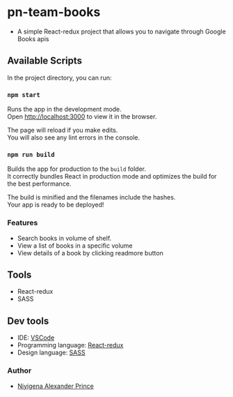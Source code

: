 # pn-team-books
- A simple React-redux project that allows you to navigate through Google Books apis
## Available Scripts

In the project directory, you can run:

### `npm start`

Runs the app in the development mode.<br />
Open [http://localhost:3000](http://localhost:3000) to view it in the browser.

The page will reload if you make edits.<br />
You will also see any lint errors in the console.

### `npm run build`

Builds the app for production to the `build` folder.<br />
It correctly bundles React in production mode and optimizes the build for the best performance.

The build is minified and the filenames include the hashes.<br />
Your app is ready to be deployed!

### Features
- Search books in volume of shelf.
- View a list of books in a specific volume
- View details of a book by clicking readmore button

## Tools
- React-redux
- SASS
## Dev tools
- IDE: [VSCode](https://code.visualstudio.com)
- Programming language: [React-redux](https://react-redux.js.org/)
- Design language: [SASS](https://sass-lang.com/)

### Author
- [Niyigena Alexander Prince](https://github.com/Alexander96779)